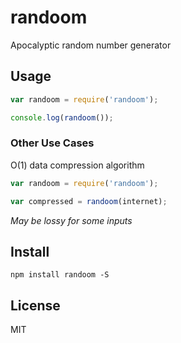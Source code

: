 # randoom

Apocalyptic random number generator

## Usage

```js
var randoom = require('randoom');

console.log(randoom());
```

### Other Use Cases

O(1) data compression algorithm

```js
var randoom = require('randoom');

var compressed = randoom(internet);
```

*May be lossy for some inputs*

## Install

`npm install randoom -S`

## License

MIT
